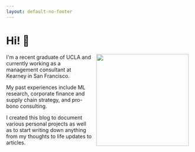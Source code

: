 ```yaml
---
layout: default-no-footer
---
```


# Hi! 👋 

<img align="right" src="{{ site.baseurl }}/images/pfp.jpg" width="250" style="margin: 0px 10px 0px 10px;" class="rounded-corners" />

I'm a recent graduate of UCLA and currently working as a management consultant at Kearney in San Francisco. 

My past experiences include ML research, corporate finance and supply chain strategy, and pro-bono consulting.

I created this blog to document various personal projects as well as to start writing down anything from my thoughts to life updates to articles. 
